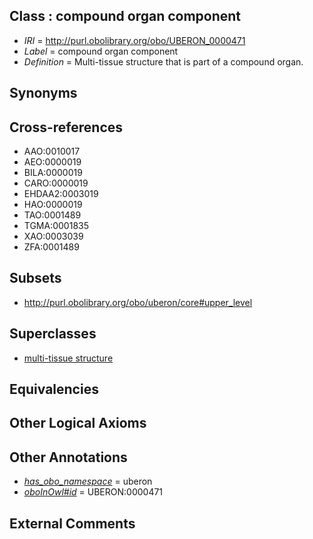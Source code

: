 
## Class : compound organ component

 * *IRI* = http://purl.obolibrary.org/obo/UBERON_0000471
 * *Label* = compound organ component
 * *Definition* = Multi-tissue structure that is part of a compound organ.

## Synonyms


## Cross-references

 * AAO:0010017
 * AEO:0000019
 * BILA:0000019
 * CARO:0000019
 * EHDAA2:0003019
 * HAO:0000019
 * TAO:0001489
 * TGMA:0001835
 * XAO:0003039
 * ZFA:0001489

## Subsets

 * http://purl.obolibrary.org/obo/uberon/core#upper_level

## Superclasses

 * [multi-tissue structure](../../UBERON/81/UBERON_0000481.md)

## Equivalencies


## Other Logical Axioms


## Other Annotations

 * *[has_obo_namespace](../../ce/oboInOwl#hasOBONamespace.md)* = uberon
 * *[oboInOwl#id](../../id/oboInOwl#id.md)* = UBERON:0000471

## External Comments

